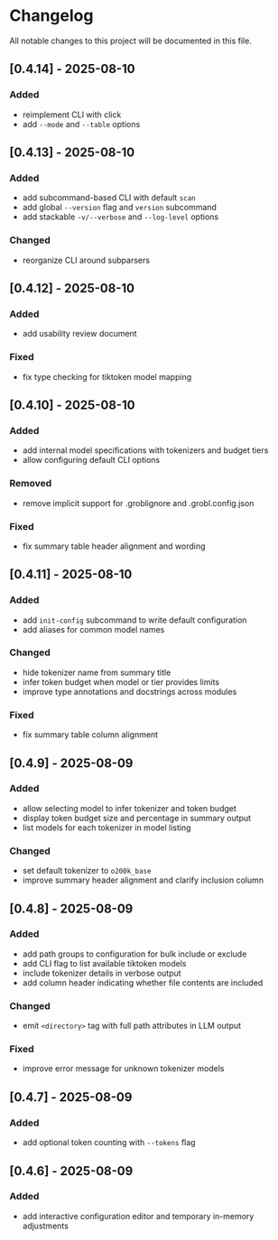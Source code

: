 # Changelog

All notable changes to this project will be documented in this file.

## [0.4.14] - 2025-08-10

### Added
- reimplement CLI with click
- add `--mode` and `--table` options

## [0.4.13] - 2025-08-10

### Added
- add subcommand-based CLI with default `scan`
- add global `--version` flag and `version` subcommand
- add stackable `-v/--verbose` and `--log-level` options

### Changed
- reorganize CLI around subparsers

## [0.4.12] - 2025-08-10

### Added
- add usability review document

### Fixed
- fix type checking for tiktoken model mapping

## [0.4.10] - 2025-08-10

### Added
- add internal model specifications with tokenizers and budget tiers
- allow configuring default CLI options

### Removed
- remove implicit support for .groblignore and .grobl.config.json

### Fixed
- fix summary table header alignment and wording

## [0.4.11] - 2025-08-10

### Added
- add `init-config` subcommand to write default configuration
- add aliases for common model names

### Changed
- hide tokenizer name from summary title
- infer token budget when model or tier provides limits
- improve type annotations and docstrings across modules

### Fixed
- fix summary table column alignment

## [0.4.9] - 2025-08-09

### Added
- allow selecting model to infer tokenizer and token budget
- display token budget size and percentage in summary output
- list models for each tokenizer in model listing

### Changed
- set default tokenizer to `o200k_base`
- improve summary header alignment and clarify inclusion column

## [0.4.8] - 2025-08-09

### Added
- add path groups to configuration for bulk include or exclude
- add CLI flag to list available tiktoken models
- include tokenizer details in verbose output
- add column header indicating whether file contents are included

### Changed
- emit `<directory>` tag with full path attributes in LLM output

### Fixed
- improve error message for unknown tokenizer models

## [0.4.7] - 2025-08-09

### Added
- add optional token counting with `--tokens` flag

## [0.4.6] - 2025-08-09

### Added
- add interactive configuration editor and temporary in-memory adjustments
